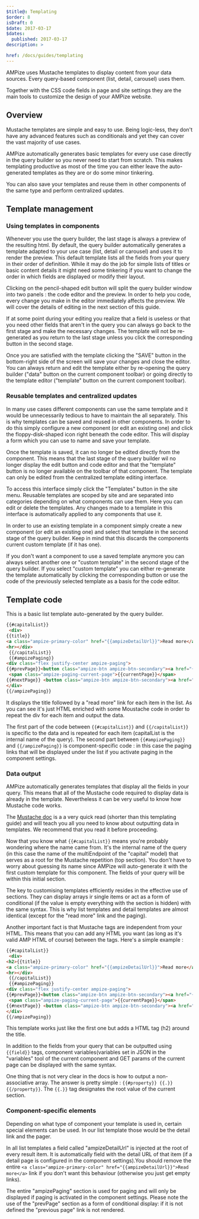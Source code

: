 ```yaml
---
$title@: Templating
$order: 8
isDraft: 0
$date: 2017-03-17
$dates:
  published: 2017-03-17
description: >

href: /docs/guides/templating
---
```

AMPize uses Mustache templates to display content from your data sources. Every query-based component (list, detail, carousel) uses them.

Together with the CSS code fields in page and site settings they are the main tools to customize the design of your AMPize website.

## Overview

Mustache templates are simple and easy to use. Being logic-less, they don't have any advanced features such as conditionals and yet they can cover the vast majority of use cases.

AMPize automatically generates basic templates for every use case directly in the query builder so you never need to start from scratch.
This makes templating productive as most of the time you can either leave the auto-generated templates as they are or do some minor tinkering.

You can also save your templates and reuse them in other components of the same type and perform centralized updates.

## Template management

### Using templates in components

Whenever you use the query builder, the last stage is always a preview of the resulting html. By default, the query builder automatically generates a template adapted to your use case (list, detail or carousel) and uses it to render the preview. This default template lists all the fields from your query in their order of definition. While it may do the job for simple lists of titles or basic content details it might need some tinkering if you want to change the order in which fields are displayed or modify their layout.

Clicking on the pencil-shaped edit button will split the query builder window into two panels : the code editor and the preview. In order to help you code, every change you make in the editor immediately affects the preview. We will cover the details of editing in the next section of this guide.

If at some point during your editing you realize that a field is useless or that you need other fields that aren't in the query you can always go back to the first stage and make the necessary changes. The template will not be re-generated as you return to the last stage unless you click the corresponding button in the second stage.

Once you are satisfied with the template clicking the "SAVE" button in the bottom-right side of the screen will save your changes and close the editor. You can always return and edit the template either by re-opening the query builder ("data" button on the current component toolbar) or going directly to the template editor ("template" button on the current component toolbar).

### Reusable templates and centralized updates

In many use cases different components can use the same template and it would be unnecessarily tedious to have to maintain the all separately. This is why templates can be saved and reused in other components. In order to do this simply configure a new component (or edit an existing one) and click the floppy-disk-shaped icon right beneath the code editor. This will display a form which you can use to name and save your template.

Once the template is saved, it can no longer be edited directly from the component. This means that the last stage of the query builder wil no longer display the edit button and code editor and that the "template" button is no longer available on the toolbar of that component. The template can only be edited from the centralized template editing interface.

To access this interface simply click the "Templates" button in the site menu. Reusable templates are scoped by site and are separated into categories depending on what components can use them. Here you can edit or delete the templates. Any changes made to a template in this interface is automatically applied to any components that use it.

In order to use an existing template in a component simply create a new component (or edit an existing one) and select that template in the second stage of the query builder. Keep in mind that this discards the components current custom template (if it has one).

If you don't want a component to use a saved template anymore you can always select another one or "custom template" in the second stage of the query builder. If you select "custom template" you can either re-generate the template automatically by clicking the corresponding button or use the code of the previously selected template as a basis for the code editor.

## Template code

This is a basic list template auto-generated by the query builder.

```html
{{#capitalList}}
 <div>
{{title}}
<a class="ampize-primary-color" href="{{ampizeDetailUrl}}">Read more</a>
<hr></div>
 {{/capitalList}}
 {{#ampizePaging}}
<div class="flex justify-center ampize-paging">
{{#prevPage}}<button class="ampize-btn ampize-btn-secondary"><a href="{{url}}"><<</a></button> {{/prevPage}}
 <span class="ampize-paging-current-page">{{currentPage}}</span>
{{#nextPage}} <button class="ampize-btn ampize-btn-secondary"><a href="{{url}}">>></a></button>{{/nextPage}}
</div>
{{/ampizePaging}}
```

It displays the title followed by a "read more" link for each item in the list. As you can see it's just HTML enriched with some Moustache code in order to repeat the div for each item and output the data.

The first part of the code between `{{#capitalList}}` and `{{/capitalList}}` is specific to the data and is repeated for each item (capitalList is the internal name of the query). The second part between `{{#ampizePaging}}` and `{{/ampizePaging}}` is component-specific code : in this case the paging links that will be displayed under the list if you activate paging in the component settings.

### Data output

AMPize automatically generates templates that display all the fields in your query. This means that all of the Mustache code required to display data is already in the template. Nevertheless it can be very useful to know how Mustache code works.

The [Mustache doc](https://mustache.github.io/mustache.5.html) is a a very quick read (shorter than this templating guide) and will teach you all you need to know about outputting data in templates. We recommend that you read it before proceeding.

Now that you know what `{{#capitalList}}` means you're probably wondering where the name came from. It's the internal name of the query (in this case the name of the multiEndpoint of the "capital" model) that serves as a root for the Mustache repetition (top section). You don't have to worry about guessing its name since AMPize will auto-generate it with the first custom template for this component. The fields of your query will be within this initial section.

The key to customising templates efficiently resides in the effective use of sections. They can display arrays ir single items or act as a form of conditional (if the value is empty everything with the section is hidden) with the same syntax. This is why list templates and detail templates are almost identical (except for the "read more" link and the paging).

Another important fact is that Mustache tags are independent from your HTML. This means that you can add any HTML you want (as long as it's valid AMP HTML of course) between the tags. Here's a simple example :

```html
{{#capitalList}}
 <div>
<h2>{{title}}
<a class="ampize-primary-color" href="{{ampizeDetailUrl}}">Read more</a>
<hr></div>
 {{/capitalList}}
 {{#ampizePaging}}
<div class="flex justify-center ampize-paging">
{{#prevPage}}<button class="ampize-btn ampize-btn-secondary"><a href="{{url}}"><<</a></button> {{/prevPage}}
 <span class="ampize-paging-current-page">{{currentPage}}</span>
{{#nextPage}} <button class="ampize-btn ampize-btn-secondary"><a href="{{url}}">>></a></button>{{/nextPage}}
</div>
{{/ampizePaging}}
```

This template works just like the first one but adds a HTML tag (h2) around the title.

In addition to the fields from your query that can be outputted using `{{field}}` tags, component variables(variables set in JSON in the "variables" tool of the current component and GET params of the current page can be displayed with the same syntax.

One thing that is not very clear in the docs is how to output a non-associative array. The answer is pretty simple : `{{#property}} {{.}} {{/property}}`. The `{{.}}` tag designates the root value of the current section.

### Component-specific elements

Depending on what type of component your template is used in, certain special elements can be used. In our list template those would be the detail link and the pager.

In all list templates a field called "ampizeDetailUrl" is injected at the root of every result item. It is automatically field with the detail URL of that item (if a detail page is configured in the component settings).You should remove the entire `<a class="ampize-primary-color" href="{{ampizeDetailUrl}}">Read more</a>` link if you don't want this behaviour (otherwise you just get empty links).

The entire "ampizePaging" section is used for paging and will only be displayed if paging is activated in the component settings. Please note the use of the "prevPage" section as a form of conditional display: if it is not defined the "previous page" link is not rendered.
